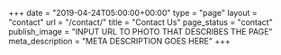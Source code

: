 +++
date = "2019-04-24T05:00:00+00:00"
type = "page"
layout = "contact"
url = "/contact/"
title = "Contact Us"
page_status = "contact"
publish_image = "INPUT URL TO PHOTO THAT DESCRIBES THE PAGE"
meta_description = "META DESCRIPTION GOES HERE"
+++